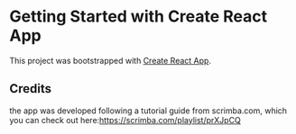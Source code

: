 # Getting Started with Create React App

This project was bootstrapped with [Create React App](https://github.com/facebook/create-react-app).

## Credits
the app was developed following a tutorial guide from scrimba.com, which you can check out here:https://scrimba.com/playlist/prXJpCQ
